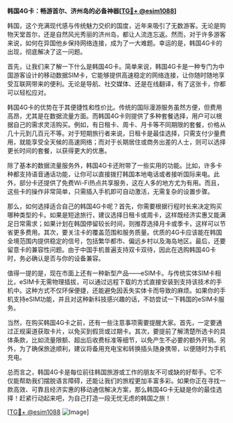 **韩国4G卡：畅游首尔、济州岛的必备神器[[TG💪+ @esim1088](https://t.me/s/esim1088)]**

韩国，这个充满现代感与传统魅力交织的国度，近年来吸引了无数游客。无论是购物天堂首尔，还是自然风光秀丽的济州岛，都让人流连忘返。然而，对于许多游客来说，如何在异国他乡保持网络连接，成为了一大难题。幸运的是，韩国4G卡的出现，彻底解决了这一问题。

首先，让我们来了解一下什么是韩国4G卡。简单来说，韩国4G卡是一种专门为中国游客设计的移动数据SIM卡，它能够提供高速稳定的网络连接，让你随时随地享受互联网带来的便利。无论是导航、社交媒体、还是在线翻译，有了这张卡，你都可以轻松应对。

韩国4G卡的优势在于其便捷性和性价比。传统的国际漫游服务虽然方便，但费用高昂，尤其是在数据流量方面。而韩国4G卡则提供了多种套餐选择，用户可以根据自己的需求灵活购买。例如，有日租卡、周卡、月卡等不同期限的套餐，价格从几十元到几百元不等。对于短期旅行者来说，日租卡是最佳选择，只需支付少量费用，就能享受全天候的高速网络；而对于长期居住或商务出差的人士，则可以选择更长时间的套餐，以获得更大的优惠。

除了基本的数据流量服务外，韩国4G卡还附带了一些实用的功能。比如，许多卡种都支持语音通话功能，让你可以直接拨打韩国本地电话或者接听国际来电。此外，部分卡还提供了免费Wi-Fi热点共享服务，这在人多的地方尤为有用。而且，这些卡的操作非常简单，只需插入手机即可自动激活，无需复杂的设置步骤。

那么，如何选择适合自己的韩国4G卡呢？首先，你需要根据行程时长来决定购买哪种类型的卡。如果是短途旅行，建议选择日租卡或周卡，这样既经济实惠又能满足日常需求；如果计划在韩国停留较长时间，则推荐选择月卡或季卡，这样可以节省更多费用。其次，要关注卡的覆盖范围和服务质量。优质的4G卡应该能在韩国全境范围内提供稳定的信号，包括繁华都市、偏远乡村以及海岛地区。最后，还要留意卡的兼容性问题。由于中国手机普遍支持双卡双待，因此在选购韩国4G卡时，务必确认是否与你的设备兼容。

值得一提的是，现在市面上还有一种新型产品——eSIM卡。与传统实体SIM卡相比，eSIM卡无需物理插拔，可以通过远程下载的方式直接安装到支持该技术的手机中。这种方式不仅环保便捷，还能避免因丢失实体卡而导致的麻烦。如果你的手机支持eSIM功能，并且对这种新科技感兴趣的话，不妨尝试一下韩国的eSIM卡服务。

当然，在购买韩国4G卡之前，还有一些注意事项需要提醒大家。首先，一定要通过正规渠道获取卡片，以免买到假货或过期卡。其次，要提前了解清楚所选卡的具体条款，比如流量限额、超出后收费标准等细节，以免产生不必要的额外开销。另外，为了确保旅途顺利，建议将备用充电宝和转换插头随身携带，以便随时为手机充电。

总而言之，韩国4G卡是每位前往韩国旅游或工作的朋友不可或缺的好帮手。它不仅能帮助我们摆脱语言障碍，还能让我们的旅程更加丰富多彩。如果你正在寻找一款高效、可靠且经济实惠的移动通信解决方案，那么韩国4G卡无疑是你的最佳选择！赶紧行动起来吧，为自己打造一段无忧无虑的韩国之旅！

[[TG💪+ @esim1088](https://t.me/s/esim1088) ![Image](https://i.postimg.cc/4NQfJmqS/Snipaste-2025-05-13-00-14-12.png)]